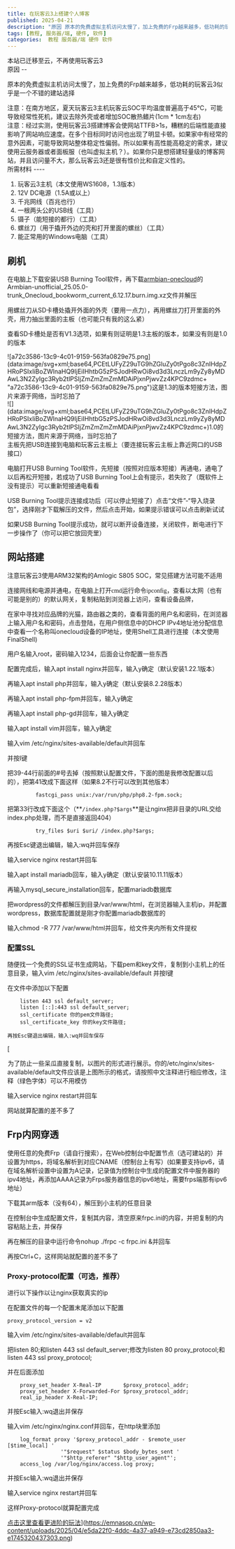 ```yaml
---
title: 在玩客云3上搭建个人博客
published: 2025-04-21
description: "原因 原本的免费虚拟主机访问太慢了，加上免费的Frp越来越多，低功耗的玩客云3似乎是一个不错的建站选择 所需材料 玩客云3主机（本文使用WS1608，1.3版本） 12V DC电源（1.5A或以上）  [&hellip;]"
tags: [教程, 服务器/端, 硬件, 软件]
categories:  教程 服务器/端 硬件 软件
---
```

<div class="admonition-body">本站已迁移至云，不再使用玩客云3</div>原因
--

原本的免费虚拟主机访问太慢了，加上免费的Frp越来越多，低功耗的玩客云3似乎是一个不错的建站选择

<div class="admonition-body">注意：在南方地区，夏天玩客云3主机玩客云SOC平均温度普遍高于45℃，可能导致经常性死机，建议去除外壳或者增加SOC散热鳍片(1cm * 1cm左右)</div><div class="admonition-body">注意：经过实测，使用玩客云3搭建博客会使网站TTFB&gt;1s，糟糕的后端性能直接影响了网站响应速度。在多个目标同时访问也出现了明显卡顿。如果家中有经常的意外因素，可能导致网站整体稳定性偏弱。所以如果有高性能高稳定的需求，建议使用云服务器或者面板服（也叫虚拟主机？）。如果你只是想搭建轻量级的博客网站，并且访问量不大，那么玩客云3还是很有性价比和自定义性的。</div>所需材料
----

1. 玩客云3主机（本文使用WS1608，1.3版本）
2. 12V DC电源（1.5A或以上）
3. 千兆网线（百兆也行）
4. 一根两头公的USB线（工具）
5. 镊子（能短接的都行）（工具）
6. 螺丝刀（用于撬开外边的壳和打开里面的螺丝）（工具）
7. 能正常用的Windows电脑（工具）

刷机
--

在电脑上下载安装USB Burning Tool软件，再下载[armbian-onecloud](https://github.com/hzyitc/armbian-onecloud/releases)的Armbian-unofficial\_25.05.0-trunk\_Onecloud\_bookworm\_current\_6.12.17.burn.img.xz文件并解压

用螺丝刀从SD卡槽处撬开外面的外壳（要用一点力），再用螺丝刀打开里面的外壳，用力抽出里面的主板（也可能只有我的这么紧）

查看SD卡槽处是否有V1.3选项，如果有则证明是1.3主板的版本，如果没有则是1.0的版本

<div class="fancybox-wrapper lazyload-container-unload" data-fancybox="post-images" href="https://img.picui.cn/free/2025/04/21/6806652183217.png">![a72c3586-13c9-4c01-9159-563fa0829e75.png](data:image/svg+xml;base64,PCEtLUFyZ29uTG9hZGluZy0tPgo8c3ZnIHdpZHRoPSIxIiBoZWlnaHQ9IjEiIHhtbG5zPSJodHRwOi8vd3d3LnczLm9yZy8yMDAwL3N2ZyIgc3Ryb2tlPSIjZmZmZmZmMDAiPjxnPjwvZz4KPC9zdmc+ "a72c3586-13c9-4c01-9159-563fa0829e75.png")这是1.3的版本短接方法，图片来源于网络，当时忘拍了

</div><div class="fancybox-wrapper lazyload-container-unload" data-fancybox="post-images" href="https://emnasop.cn/wp-content/uploads/2025/04/c28c2f38-d17d-40bd-87d1-632073a374f3-300x128.png">![](data:image/svg+xml;base64,PCEtLUFyZ29uTG9hZGluZy0tPgo8c3ZnIHdpZHRoPSIxIiBoZWlnaHQ9IjEiIHhtbG5zPSJodHRwOi8vd3d3LnczLm9yZy8yMDAwL3N2ZyIgc3Ryb2tlPSIjZmZmZmZmMDAiPjxnPjwvZz4KPC9zdmc+)1.0的短接方法，图片来源于网络，当时忘拍了

</div>主板先把USB连接到电脑和玩客云主板上（要连接玩客云主板上靠近网口的USB接口）

电脑打开USB Burning Tool软件，先短接（按照对应版本短接）再通电，通电了以后再松开短接，若成功了USB Burning Tool上会有提示，若失败了（既软件上没有提示）可以重新短接通电看看

USB Burning Tool提示连接成功后（可以停止短接了）点击“文件”-“导入烧录包”，选择刚才下载解压的文件，然后点击开始，如果提示错误可以点击刷新试试

如果USB Burning Tool提示成功，就可以断开设备连接，关闭软件，断电进行下一步操作了（你可以把它放回壳里）

网站搭建
----

注意玩客云3使用ARM32架构的Amlogic S805 SOC，常见搭建方法可能不适用

<span style="font-family: 'Lexend Deca';">连接网线和电源并通电，在电脑上打开cmd运行命令ipconfig，查看以太网（也有可能是别的）的默认网关，复制粘贴到浏览器上访问，查看设备品牌，</span>

在家中寻找对应品牌的光猫，路由器之类的，查看背面的用户名和密码，在浏览器上输入用户名和密码，点击登陆，在用户侧信息中的DHCP IPv4地址池分配信息中查看一个名称叫onecloud设备的IP地址，使用Shell工具进行连接（本文使用FinalShell)

用户名输入root，密码输入1234，后面会让你配置一些东西

配置完成后，输入apt install nginx并回车，输入y确定（默认安装1.22.1版本）

再输入apt install php并回车，输入y确定（默认安装8.2.28版本）

再输入apt install php-fpm并回车，输入y确定

再输入apt install php-gd并回车，输入y确定

输入apt install vim并回车，输入y确定

输入vim /etc/nginx/sites-available/default并回车

并按I键

把39-44行前面的#号去掉（按照默认配置文件，下面的图是我修改配置以后的），把第41改成下面这样（如果8.2不行可以改到其他版本）

```
         fastcgi_pass unix:/var/run/php/php8.2-fpm.sock;
```

把第33行改成下面这个（**`/index.php?$args`**是让nginx把非目录的URL交给index.php处理，而不是直接返回404）

```
         try_files $uri $uri/ /index.php?$args;
```

再按Esc键退出编辑，输入:wq并回车保存

输入service nginx restart并回车

输入apt install mariadb回车，输入y确定（默认安装10.11.11版本）

再输入mysql\_secure\_installation回车，配置mariadb数据库

把wordpress的文件都解压到目录/var/www/html，在浏览器输入主机ip，并配置wordpress，数据库配置就是刚才你配置mariadb数据库的

输入chmod -R 777 /var/www/html并回车，给文件夹内所有文件提权

### 配置SSL

随便找一个免费的SSL证书生成网站，下载pem和key文件，复制到小主机上的任意目录，输入vim /etc/nginx/sites-available/default 并按I键

在文件中添加以下配置

```
    listen 443 ssl default_server;
    listen [::]:443 ssl default_server;
    ssl_certificate 你的pem文件路径;
    ssl_certificate_key 你的key文件路径;

再按Esc键退出编辑，输入:wq并回车保存
```

[<div class="fancybox-wrapper lazyload-container-unload" data-fancybox="post-images" href="https://emnasop.cn/wp-content/uploads/2025/04/e5da22f0-4ddc-4a37-a949-e73cd2850aa3-e1745320437303.png">![这应是修改后的/etc/nginx/sites-available/default文件](data:image/svg+xml;base64,PCEtLUFyZ29uTG9hZGluZy0tPgo8c3ZnIHdpZHRoPSIxIiBoZWlnaHQ9IjEiIHhtbG5zPSJodHRwOi8vd3d3LnczLm9yZy8yMDAwL3N2ZyIgc3Ryb2tlPSIjZmZmZmZmMDAiPjxnPjwvZz4KPC9zdmc+)为了防止一些呆瓜直接复制，以图片的形式进行展示。你的/etc/nginx/sites-available/default文件应该是上图所示的格式，请按照中文注释进行相应修改，注释（绿色字体）可以不用模仿

</div>输入service nginx restart并回车

网站就算配置的差不多了

Frp内网穿透
-------

使用任意的免费Frp（请自行搜索），在Web控制台中配置节点（选可建站的）并设置为https，将域名解析到对应CNAME（控制台上有写）(如果要支持ipv6，请在域名解析设置中设置为A记录，记录值为控制台中生成的配置文件中服务器的ipv4地址，再添加AAAA记录为Frps服务器信息的ipv6地址，需要frps端那有ipv6地址）

下载其arm版本（没有64），解压到小主机的任意目录

在控制台中生成配置文件，复制其内容，清空原来frpc.ini的内容，并把复制的内容粘贴上去，并保存

再在解压的目录中运行命令nohup ./frpc -c frpc.ini &amp;并回车

再按Ctrl+C，这样网站就配置的差不多了

### Proxy-protocol配置（可选，推荐）

进行以下操作以让nginx获取真实的ip

在配置文件的每一个配置末尾添加以下配置

```
proxy_protocol_version = v2
```

输入vim /etc/nginx/sites-available/default并回车

把listen 80;和listen 443 ssl default\_server;修改为listen 80 proxy\_protocol;和listen 443 ssl proxy\_protocol;

并在后面添加

```
    proxy_set_header X-Real-IP       $proxy_protocol_addr;
    proxy_set_header X-Forwarded-For $proxy_protocol_addr;
    real_ip_header X-Real-IP;
```

并按Esc输入:wq退出并保存

输入vim /etc/nginx/nginx.conf并回车，在http块里添加

```
    log_format proxy '$proxy_protocol_addr - $remote_user [$time_local] '
                 '"$request" $status $body_bytes_sent '
                 '"$http_referer" "$http_user_agent"';
    access_log /var/log/nginx/access.log proxy;
```

并按Esc输入:wq退出并保存

输入service nginx restart并回车

这样Proxy-protocol就算配置完成

[点击这里查看更进阶的玩法](https://emnasop.cn/2025/06/29/wireguard%e7%bd%91%e7%bb%9c%e9%9a%a7%e9%81%93nginx%e5%8f%8d%e5%90%91%e4%bb%a3%e7%90%86http3%e6%95%99%e7%a8%8b/)](https://emnasop.cn/wp-content/uploads/2025/04/e5da22f0-4ddc-4a37-a949-e73cd2850aa3-e1745320437303.png)